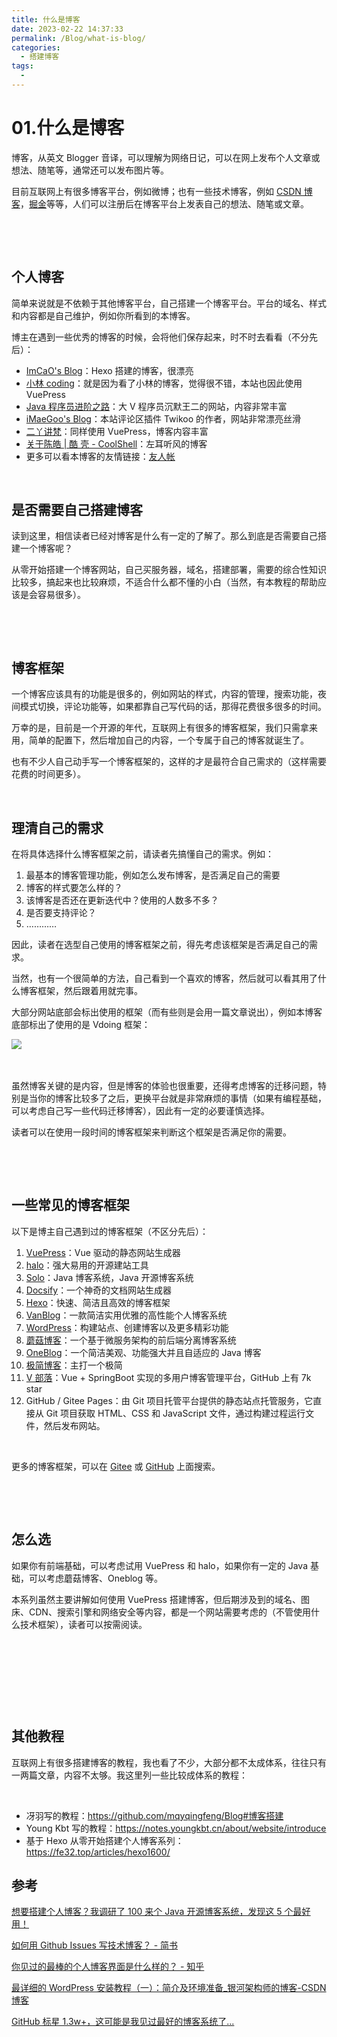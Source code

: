 ```yaml
---
title: 什么是博客
date: 2023-02-22 14:37:33
permalink: /Blog/what-is-blog/
categories:
  - 搭建博客
tags:
  - 
---
```


# 01.什么是博客

博客，从英文 Blogger 音译，可以理解为网络日记，可以在网上发布个人文章或想法、随笔等，通常还可以发布图片等。


<!-- more -->

目前互联网上有很多博客平台，例如微博；也有一些技术博客，例如 [CSDN 博客](https://www.csdn.net/)，[掘金](https://juejin.cn/)等等，人们可以注册后在博客平台上发表自己的想法、随笔或文章。

‍

‍

## 个人博客

简单来说就是不依赖于其他博客平台，自己搭建一个博客平台。平台的域名、样式和内容都是自己维护，例如你所看到的本博客。

博主在遇到一些优秀的博客的时候，会将他们保存起来，时不时去看看（不分先后）：

* [ImCaO&apos;s Blog](https://www.imcao.cn/)：Hexo 搭建的博客，很漂亮
* [小林 coding](https://xiaolincoding.com/)：就是因为看了小林的博客，觉得很不错，本站也因此使用 VuePress
* [Java 程序员进阶之路](https://tobebetterjavaer.com/)：大 V 程序员沉默王二的网站，内容非常丰富
* [iMaeGoo&apos;s Blog](https://www.imaegoo.com/)：本站评论区插件 Twikoo 的作者，网站非常漂亮丝滑
* [二丫讲梵](https://wiki.eryajf.net/)：同样使用 VuePress，博客内容丰富
* [关于陈皓 | 酷 壳 - CoolShell](https://coolshell.cn/haoel)：左耳听风的博客
* 更多可以看本博客的友情链接：[友人帐](https://www.peterjxl.com/About/friend-link/#)

‍

## 是否需要自己搭建博客

读到这里，相信读者已经对博客是什么有一定的了解了。那么到底是否需要自己搭建一个博客呢？

从零开始搭建一个博客网站，自己买服务器，域名，搭建部署，需要的综合性知识比较多，搞起来也比较麻烦，不适合什么都不懂的小白（当然，有本教程的帮助应该是会容易很多）。

‍

‍

## 博客框架

一个博客应该具有的功能是很多的，例如网站的样式，内容的管理，搜索功能，夜间模式切换，评论功能等，如果都靠自己写代码的话，那得花费很多很多的时间。

万幸的是，目前是一个开源的年代，互联网上有很多的博客框架，我们只需拿来用，简单的配置下，然后增加自己的内容，一个专属于自己的博客就诞生了。

也有不少人自己动手写一个博客框架的，这样的才是最符合自己需求的（这样需要花费的时间更多）。

‍

## 理清自己的需求

在将具体选择什么博客框架之前，请读者先搞懂自己的需求。例如：

1. 最基本的博客管理功能，例如怎么发布博客，是否满足自己的需要
2. 博客的样式要怎么样的？
3. 该博客是否还在更新迭代中？使用的人数多不多？
4. 是否要支持评论？
5. …………

因此，读者在选型自己使用的博客框架之前，得先考虑该框架是否满足自己的需求。

当然，也有一个很简单的方法，自己看到一个喜欢的博客，然后就可以看其用了什么博客框架，然后跟着用就完事。

大部分网站底部会标出使用的框架（而有些则是会用一篇文章说出），例如本博客底部标出了使用的是 Vdoing 框架：

​![](https://image.peterjxl.com/blog/image-20240506183843-3azs3vc.png)​

‍

虽然博客关键的是内容，但是博客的体验也很重要，还得考虑博客的迁移问题，特别是当你的博客比较多了之后，更换平台就是非常麻烦的事情（如果有编程基础，可以考虑自己写一些代码迁移博客），因此有一定的必要谨慎选择。

读者可以在使用一段时间的博客框架来判断这个框架是否满足你的需要。

‍

‍

## 一些常见的博客框架

以下是博主自己遇到过的博客框架（不区分先后）：

1. [VuePress](https://vuepress.vuejs.org/zh/)：Vue 驱动的静态网站生成器
2. [halo](https://github.com/halo-dev/halo)：强大易用的开源建站工具
3. [Solo](https://b3log.org/solo/)：Java 博客系统，Java 开源博客系统
4. [Docsify](https://docsify.js.org/#/zh-cn/)：一个神奇的文档网站生成器
5. [Hexo](https://hexo.io/zh-cn/)：快速、简洁且高效的博客框架
6. [VanBlog](https://vanblog.mereith.com/)：一款简洁实用优雅的高性能个人博客系统
7. [WordPress](https://wordpress.com/zh-cn/)：构建站点、创建博客以及更多精彩功能
8. [蘑菇博客](https://gitee.com/moxi159753/mogu_blog_v2)：一个基于微服务架构的前后端分离博客系统
9. [OneBlog](https://gitee.com/yadong.zhang/DBlog)：一个简洁美观、功能强大并且自适应的 Java 博客
10. [极简博客](https://dev.mblog.club/)：主打一个极简
11. [V 部落](https://github.com/lenve/VBlog)：Vue + SpringBoot 实现的多用户博客管理平台，GitHub 上有 7k star
12. GitHub / Gitee Pages：由 Git 项目托管平台提供的静态站点托管服务，它直接从 Git 项目获取 HTML、CSS 和 JavaScript 文件，通过构建过程运行文件，然后发布网站。

‍

更多的博客框架，可以在 [Gitee](https://gitee.com/) 或 [GitHub](https://github.com/) 上面搜索。

‍

‍

## 怎么选

如果你有前端基础，可以考虑试用 VuePress 和 halo，如果你有一定的 Java 基础，可以考虑蘑菇博客、Oneblog 等。

本系列虽然主要讲解如何使用 VuePress 搭建博客，但后期涉及到的域名、图床、CDN、搜索引擎和网络安全等内容，都是一个网站需要考虑的（不管使用什么技术框架），读者可以按需阅读。

‍

‍

‍

‍

## 其他教程

互联网上有很多搭建博客的教程，我也看了不少，大部分都不太成体系，往往只有一两篇文章，内容不太够。我这里列一些比较成体系的教程：

‍
* 冴羽写的教程：https://github.com/mqyqingfeng/Blog#博客搭建
* Young Kbt 写的教程：https://notes.youngkbt.cn/about/website/introduce
* 基于 Hexo 从零开始搭建个人博客系列：https://fe32.top/articles/hexo1600/
‍

## 参考

[想要搭建个人博客？我调研了 100 来个 Java 开源博客系统，发现这 5 个最好用！](https://mp.weixin.qq.com/s/WYGRMV_DnEdT-zM74stYyg)

[如何用 Github Issues 写技术博客？ - 简书](https://www.jianshu.com/p/7c2cce028d29?tdsourcetag=s_pctim_aiomsg)

[你见过的最棒的个人博客界面是什么样的？ - 知乎](https://www.zhihu.com/question/29755481/answer/2744497106)

[最详细的 WordPress 安装教程（一）：简介及环境准备_银河架构师的博客-CSDN 博客](https://blog.csdn.net/liuminglei1987/article/details/107182017)

[GitHub 标星 1.3w+，这可能是我见过最好的博客系统了...](https://blog.51cto.com/u_15023237/2649807)

‍
